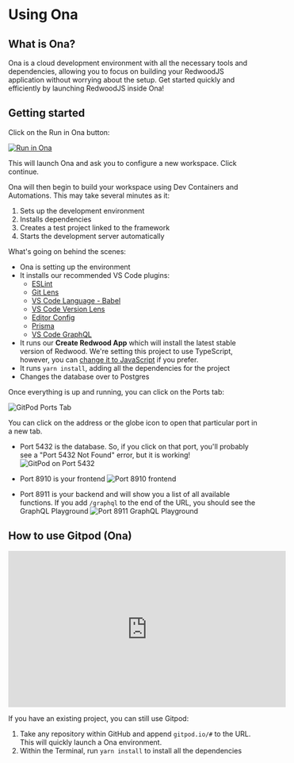 # Using Ona

## What is Ona?

Ona is a cloud development environment with all the necessary tools and dependencies, allowing you to focus on building your RedwoodJS application without worrying about the setup. Get started quickly and efficiently by launching RedwoodJS inside Ona!

## Getting started

Click on the Run in Ona button:

[![Run in Ona](https://gitpod.io/button/open-in-gitpod.svg)](https://gitpod.io/#https://github.com/redwoodjs/starter)

This will launch Ona and ask you to configure a new workspace. Click continue.

Ona will then begin to build your workspace using Dev Containers and Automations. This may take several minutes as it:

1. Sets up the development environment
2. Installs dependencies
3. Creates a test project linked to the framework
4. Starts the development server automatically

What's going on behind the scenes:

- Ona is setting up the environment
- It installs our recommended VS Code plugins:
  - [ESLint](https://github.com/redwoodjs/starter/blob/main)
  - [Git Lens](https://github.com/redwoodjs/starter/blob/main)
  - [VS Code Language - Babel](https://github.com/redwoodjs/starter/blob/main)
  - [VS Code Version Lens](https://github.com/redwoodjs/starter#:~:text=VS%20Code%20Version%20Lens)
  - [Editor Config](https://github.com/redwoodjs/starter#:~:text=Code%20Version%20Lens-,Editor%20Config,-Prisma)
  - [Prisma](https://github.com/redwoodjs/starter/blob/main)
  - [VS Code GraphQL](https://github.com/redwoodjs/starter/blob/main)
- It runs our **Create Redwood App** which will install the latest stable version of Redwood. We're setting this project to use TypeScript, however, you can [change it to JavaScript](https://github.com/redwoodjs/starter/blob/main) if you prefer.
- It runs `yarn install`, adding all the dependencies for the project
- Changes the database over to Postgres

Once everything is up and running, you can click on the Ports tab:

![GitPod Ports Tab](https://github.com/redwoodjs/starter/raw/main/images/gitpod-ports.png)

You can click on the address or the globe icon to open that particular port in a new tab.

- Port 5432 is the database. So, if you click on that port, you'll probably see a "Port 5432 Not Found" error, but it is working!
  ![GitPod on Port 5432](https://github.com/redwoodjs/starter/raw/main/images/gitpod-port-5432.png)

- Port 8910 is your frontend
  ![Port 8910 frontend](https://github.com/redwoodjs/starter/raw/main/images/gitpod-port-8910.png)

- Port 8911 is your backend and will show you a list of all available functions. If you add `/graphql` to the end of the URL, you should see the GraphQL Playground
  ![Port 8911 GraphQL Playground](https://github.com/redwoodjs/starter/raw/main/images/gitpod-graphql.png)

## How to use Gitpod (Ona)

<iframe width="560" height="315" src="https://www.youtube.com/embed/5pNHaqJWKL4?si=OmkQvmPL_Cc3djLg" title="YouTube video player" frameborder="0" allow="accelerometer; autoplay; clipboard-write; encrypted-media; gyroscope; picture-in-picture; web-share" allowfullscreen></iframe>

If you have an existing project, you can still use Gitpod:

1. Take any repository within GitHub and append `gitpod.io/#` to the URL. This will quickly launch a Ona environment.
2. Within the Terminal, run `yarn install` to install all the dependencies
